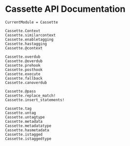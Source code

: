 # Cassette API Documentation

```@meta
CurrentModule = Cassette
```

```@docs
Cassette.Context
Cassette.similarcontext
Cassette.enabletagging
Cassette.hastagging
Cassette.@context
```

```@docs
Cassette.overdub
Cassette.@overdub
Cassette.prehook
Cassette.posthook
Cassette.execute
Cassette.fallback
Cassette.canoverdub
```

```@docs
Cassette.@pass
Cassette.replace_match!
Cassette.insert_statements!
```

```@docs
Cassette.tag
Cassette.untag
Cassette.untagtype
Cassette.metadata
Cassette.metadatatype
Cassette.hasmetadata
Cassette.istagged
Cassette.istaggedtype
```
